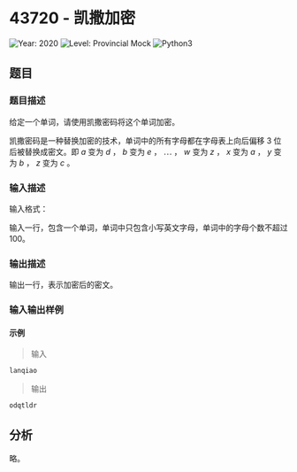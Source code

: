 # 43720 - 凯撒加密

![Year: 2020](https://img.shields.io/badge/Year-2020-white)
![Level: Provincial Mock](https://img.shields.io/badge/Level-Provincial%20Mock-blue)
![Python3](https://img.shields.io/badge/Python3-AC-green)

## 题目

### 题目描述

给定一个单词，请使用凯撒密码将这个单词加密。

凯撒密码是一种替换加密的技术，单词中的所有字母都在字母表上向后偏移 3 位后被替换成密文。即 $a$ 变为 $d$ ， $b$ 变为 $e$ ， $\cdots$ ， $w$ 变为 $z$ ， $x$ 变为 $a$ ， $y$ 变为 $b$ ， $z$ 变为 $c$ 。

### 输入描述

输入格式：

输入一行，包含一个单词，单词中只包含小写英文字母，单词中的字母个数不超过 100。

### 输出描述

输出一行，表示加密后的密文。

### 输入输出样例

#### 示例

> 输入

```txt
lanqiao
```

> 输出

```txt
odqtldr
```

## 分析

略。
